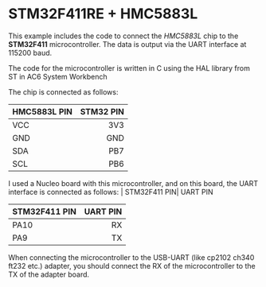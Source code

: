 STM32F411RE + HMC5883L
===================

This example includes the code to connect the *HMC5883L* chip to the **STM32F411** microcontroller. The  data is output via the UART interface at 115200 baud.

The code for the microcontroller is written in C using the HAL library from ST in AC6 System Workbench 

The chip is connected as follows:

| HMC5883L PIN  | STM32 PIN 
| :----------- | ----: | 
| VCC          | 3V3   |    
| GND          | GND   |  
| SDA          | PB7   |  
| SCL		       | PB6   |



I used a Nucleo board with this microcontroller, and on this board, the UART interface is connected as follows:
| STM32F411 PIN| UART PIN 

| STM32F411 PIN| UART PIN 
| :----------- | ----: | 
| PA10         | RX    |    
| PA9          | TX    | 

When connecting the microcontroller to the USB-UART (like cp2102 ch340 ft232 etc.) adapter, you should connect the RX of the microcontroller to the TX of the adapter board.
